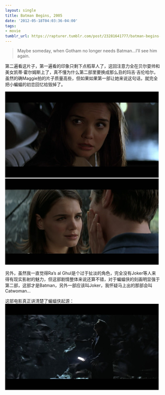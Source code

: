 ```yaml
---
layout: single
title: Batman Begins, 2005
date: '2012-05-18T04:03:36-04:00'
tags:
- movie
tumblr_url: https://rapturer.tumblr.com/post/23281641777/batman-begins-2005
---
```

> Maybe someday, when Gotham no longer needs Batman…l’ll see him again.

第二遍看这片子，第一遍看的印象只剩下点稻草人了，这回注意力全在贝尔耍帅和美女凯蒂·霍尔姆斯上了，真不懂为什么第二部里要换成那么丑的玛吉·吉伦哈尔，虽然的确Maggie拍的片子质量高些，但如果如果第一部让她来说这句话，就完全把小蝙蝠的初恋回忆给毁掉了。

![](/assets/img/tumblr_m47l1l0nnu1r0cnr9.jpg) ![](/assets/img/tumblr_m47l1ttfdo1r0cnr9.jpg)

另外，虽然我一直觉得Ra’s al Ghul是个过于扯淡的角色，完全没有Joker等人来得有现实影射的魅力，但这部剧情整体来说还算不错，对于蝙蝠侠的刻画明显强于第二部，这部才是Batman，另外一部应该叫Joker，我怀疑马上出的那部会叫Catwoman…

这部电影真正讲清楚了蝙蝠侠起源： ![](/assets/img/tumblr_m47l10jsqf1r0cnr9.jpg)

